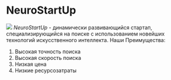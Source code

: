 # NeuroStartUp
![](https://netology-code.github.io/git-homeworks/introduction/assets/logo.png)
*NeuroStartUp* - динамически развивающийся стартап, специализирующийся на поиске с использованием новейших технологий искусственного интеллекта.
Наши Преимущества:
1. Высокая точность поиска
2. Высокая скорость поиска
3. Низкая цена
4. Низкие ресурсозатраты
   